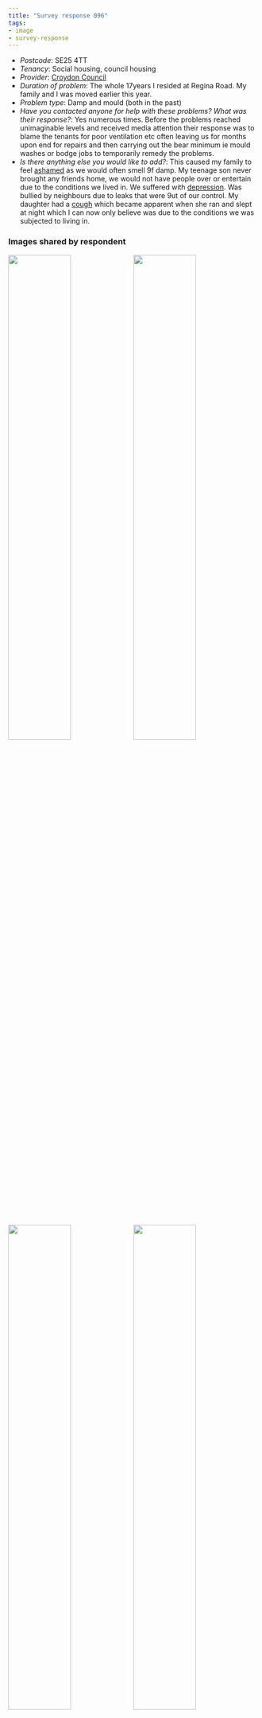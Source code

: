 ```yaml
---
title: "Survey response 096"
tags:
- image
- survey-response
---
```


- *Postcode*: SE25 4TT 
- *Tenancy*: Social housing, council housing  
- *Provider*: [Croydon Council](providers/Croydon)
- *Duration of problem*: The whole 17years I resided at Regina Road.
My family and I was moved earlier this year.  
- *Problem type*: Damp and mould (both in the past)
- *Have you contacted anyone for help with these problems? What was their response?*: Yes numerous times.
Before the problems reached unimaginable levels and received media attention their response was to blame the tenants for poor ventilation etc often leaving us for months upon end for repairs and then carrying out the bear minimum ie mould washes or bodge jobs to temporarily remedy the problems. 
- *Is there anything else you would like to add?*: This caused my family to feel [ashamed](cause-effect-affect/Shame) as we would often smell 9f damp. My teenage son never brought any friends home, we would not have people over or entertain due to the conditions we lived in. We suffered with [depression](cause-effect-affect/mental-health).
Was bullied by neighbours due to leaks that were 9ut of our control.
My daughter had a [cough](cause-effect-affect/health) which became apparent when she ran and slept at night which I can now only believe was due to the conditions we was subjected to living in.

### Images shared by respondent

<img src="https://elaraks.github.io/dampcapital/110fc496-abac-4c2d-9d97-6671326ab71e.jpg" width="50%"/><img src="https://elaraks.github.io/dampcapital/3421afb3-b7ba-4156-bd0f-5b4688765d5b.jpg" width="50%"/>
<img src="https://elaraks.github.io/dampcapital/IMG_0613.JPG" width="50%"/><img src="https://elaraks.github.io/dampcapital/IMG_0614.JPG" width="50%"/>